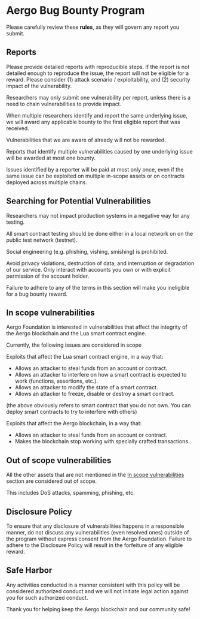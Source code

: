 # Aergo Bug Bounty Program

Please carefully review these **rules**, as they will govern any report you submit.

## Reports

Please provide detailed reports with reproducible steps. If the report is not detailed enough to reproduce the issue, the report will not be eligible for a reward. Please consider (1) attack scenario / exploitability, and (2) security impact of the vulnerability.

Researchers may only submit one vulnerability per report, unless there is a need to chain vulnerabilities to provide impact.

When multiple researchers identify and report the same underlying issue, we will award any applicable bounty to the first eligible report that was received.

Vulnerabilities that we are aware of already will not be rewarded.

Reports that identify multiple vulnerabilities caused by one underlying issue will be awarded at most one bounty.

Issues identified by a reporter will be paid at most only once, even if the same issue can be exploited on multiple in-scope assets or on contracts deployed across multiple chains.

## Searching for Potential Vulnerabilities

Researchers may not impact production systems in a negative way for any testing.

All smart contract testing should be done either in a local network on on the public test network (testnet).

Social engineering (e.g. phishing, vishing, smishing) is prohibited.

Avoid privacy violations, destruction of data, and interruption or degradation of our service. Only interact with accounts you own or with explicit permission of the account holder.

Failure to adhere to any of the terms in this section will make you ineligible for a bug bounty reward.

## In scope vulnerabilities

Aergo Foundation is interested in vulnerabilities that affect the integrity of the Aergo blockchain and the Lua smart contract engine.

Currently, the following issues are considered in scope

Exploits that affect the Lua smart contract engine, in a way that:

- Allows an attacker to steal funds from an account or contract.
- Allows an attacker to interfere on how a smart contract is expected to work (functions, assertions, etc.).
- Allows an attacker to modify the state of a smart contract.
- Allows an attacker to freeze, disable or destroy a smart contract.

(the above obviously refers to smart contract that you do not own. You can deploy smart contracts to try to interfere with others)

Exploits that affect the Aergo blockchain, in a way that:

- Allows an attacker to steal funds from an account or contract.
- Makes the blockchain stop working with specially crafted transactions.

## Out of scope vulnerabilities

All the other assets that are not mentioned in the [In scope vulnerabilities](#in-scope-vulnerabilities) section are considered out of scope.

This includes DoS attacks, spamming, phishing, etc.

## Disclosure Policy

To ensure that any disclosure of vulnerabilities happens in a responsible manner, do not discuss any vulnerabilities (even resolved ones) outside of the program without express consent from the Aergo Foundation. Failure to adhere to the Disclosure Policy will result in the forfeiture of any eligible reward.

## Safe Harbor

Any activities conducted in a manner consistent with this policy will be considered authorized conduct and we will not initiate legal action against you for such authorized conduct.

Thank you for helping keep the Aergo blockchain and our community safe!
